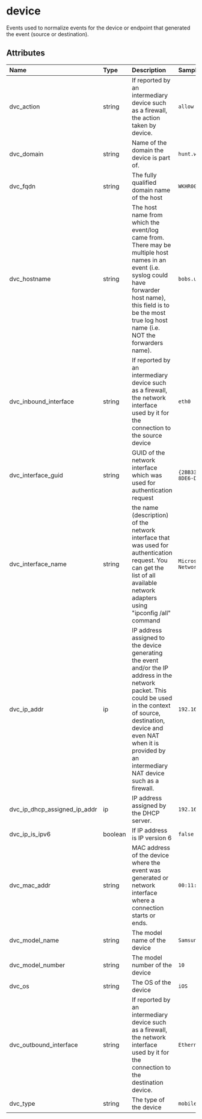 # device

Events used to normalize events for the device or endpoint that generated the event (source or destination).

## Attributes

| Name | Type | Description | Sample Value |
|:---|:---|:---|:---|
 | dvc_action | string | If reported by an intermediary device such as a firewall, the action taken by device. | ```allow``` |
 | dvc_domain | string | Name of the domain the device is part of. | ```hunt.wardog.com``` |
 | dvc_fqdn | string | The fully qualified domain name of the host | ```WKHR001.hunt.wardog.com``` |
 | dvc_hostname | string | The host name from which the event/log came from. There may be multiple host names in an event (i.e. syslog could have forwarder host name), this field is to be the most true log host name (i.e. NOT the forwarders name). | ```bobs.uncle-pc``` |
 | dvc_inbound_interface | string | If reported by an intermediary device such as a firewall, the network interface used by it for the connection to the source device | ```eth0``` |
 | dvc_interface_guid | string | GUID of the network interface which was used for authentication request | ```{2BB33827-6BB6-48DB-8DE6-DB9E0B9F9C9B}``` |
 | dvc_interface_name | string | the name (description) of the network interface that was used for authentication request. You can get the list of all available network adapters using "ipconfig /all" command | ```Microsoft Hyper-V Network Adapter``` |
 | dvc_ip_addr | ip | IP address assigned to the device generating the event and/or the IP address in the network packet. This could be used in the context of source, destination, device and even NAT when it is provided by an intermediary NAT device such as a firewall. | ```192.168.1.2``` |
 | dvc_ip_dhcp_assigned_ip_addr | ip | IP address assigned by the DHCP server. | ```192.168.1.2``` |
 | dvc_ip_is_ipv6 | boolean | If IP address is IP version 6 | ```false``` |
 | dvc_mac_addr | string | MAC address of the device where the event was generated or network interface where a connection starts or ends. | ```00:11:22:33:44:55``` |
 | dvc_model_name | string | The model name of the device | ```Samsung Galaxy Note``` |
 | dvc_model_number | string | The model number of the device | ```10``` |
 | dvc_os | string | The OS of the device | ```iOS``` |
 | dvc_outbound_interface | string | If reported by an intermediary device such as a firewall, the network interface used by it for the connection to the destination device. | ```Ethernet 4``` |
 | dvc_type | string | The type of the device | ```mobile``` |
